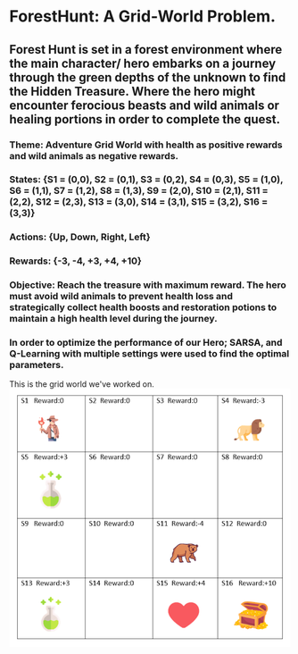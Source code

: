 # ForestHunt: A Grid-World Problem.

## Forest Hunt is set in a forest environment where the main character/ hero embarks on a journey through the green depths of the unknown to find the Hidden Treasure. Where the hero might encounter ferocious beasts and wild animals or healing portions in order to complete the quest.

### __Theme__: Adventure Grid World with health as positive rewards and wild animals as negative rewards.
### __States__: {S1 = (0,0), S2 = (0,1), S3 = (0,2), S4 = (0,3), S5 = (1,0), S6 = (1,1), S7 = (1,2), S8 = (1,3), S9 = (2,0), S10 = (2,1), S11 = (2,2), S12 = (2,3), S13 = (3,0), S14 = (3,1), S15 = (3,2), S16 = (3,3)}
### __Actions__: {Up, Down, Right, Left}
### __Rewards__: {-3, -4, +3, +4, +10}
### __Objective__: Reach the treasure with maximum reward. The hero must avoid wild animals to prevent health loss and strategically collect health boosts and restoration potions to maintain a high health level during the journey.


### In order to optimize the performance of our Hero; SARSA, and Q-Learning with multiple settings were used to find the optimal parameters.

This is the grid world we've worked on.
![gw](gw.png)

